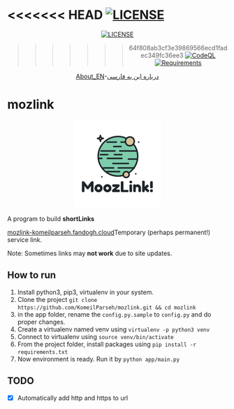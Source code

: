 <<<<<<< HEAD
[![LICENSE](https://img.shields.io/badge/LICENSE-GPL--3.0-green)](https://github.com/komeilparseh/mozlink/blob/main/LICENSE)
=======
<div align=center>

[![LICENSE](https://img.shields.io/badge/LICENSE-GPL--3.0-green)](https://github.com/komeilparseh/mozlink/blob/main/LICENSE) 
>>>>>>> 64f808ab3cf3e39869566ecd1fadec349fc36ee3
[![CodeQL](https://github.com/komeilparseh/mozlink/workflows/CodeQL/badge.svg)](https://github.com/komeilparseh/mozlink/actions?query=workflow%3ACodeQL)
[![Requirements](https://img.shields.io/badge/Requirements-See%20Here-orange)](https://github.com/komeilparseh/mozlink/blob/main/requirements.txt)

[About_EN](https://komeilparseh.github.io/blog/mozlink/)-[درباره این به فارسی](https://vrgl.ir/yEtRu)

</div>

# mozlink

<div align=center>

![logo](app/static/logo.png)

</div>

A program to build **shortLinks**

[mozlink-komeilparseh.fandogh.cloud](https://mozlink-komeilparseh.fandogh.cloud/)Temporary (perhaps permanent!) service link.

Note: Sometimes links may **not work** due to site updates.

## How to run

1. Install python3, pip3, virtualenv in your system.
2. Clone the project `git clone https://github.com/KomeilParseh/mozlink.git && cd mozlink`
3. in the app folder, rename the `config.py.sample` to `config.py` and do proper changes.
4. Create a virtualenv named venv using `virtualenv -p python3 venv`
5. Connect to virtualenv using `source venv/bin/activate`
6. From the project folder, install packages using `pip install -r requirements.txt`
7. Now environment is ready. Run it by `python app/main.py`

## TODO

- [x] Automatically add http and https to url
